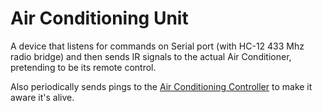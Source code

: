# Air Conditioning Unit

A device that listens for commands on Serial port (with HC-12 433 Mhz radio bridge) and then sends IR signals to the
actual Air Conditioner, pretending to be its remote control.

Also periodically sends pings to
the [Air Conditioning Controller](https://github.com/pamelus/air-conditioning-controller) to make it aware it's alive.